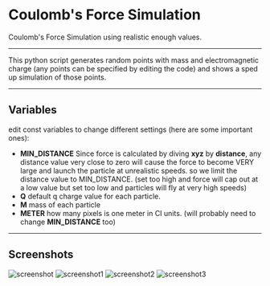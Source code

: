 # Coulomb's Force Simulation
Coulomb's Force Simulation using realistic enough values.
___
This python script generates random points with mass and electromagnetic charge (any points can be specified by editing the code) and shows a sped up simulation of those points.
___
## Variables
edit const variables to change different settings (here are some important ones):
- ****MIN_DISTANCE**** Since force is calculated by diving **xyz** by **distance**, any distance value very close to zero will cause the force to become VERY large and launch the particle at unrealistic speeds. so we limit the distance value to MIN_DISTANCE. (set too high and force will cap out at a low value but set too low and particles will fly at very high speeds) 
- ****Q**** default q charge value for each particle.
- ****M**** mass of each particle
- ****METER**** how many pixels is one meter in CI units. (will probably need to change ****MIN_DISTANCE**** too)
___
## Screenshots
![screenshot](https://github.com/0xIrakli/Coulombs-Force-Simulation/blob/master/screenshots/screenshot.jpg)
![screenshot1](https://github.com/0xIrakli/Coulombs-Force-Simulation/blob/master/screenshots/screenshot1.jpg)
![screenshot2](https://github.com/0xIrakli/Coulombs-Force-Simulation/blob/master/screenshots/screenshot2.jpg)
![screenshot3](https://github.com/0xIrakli/Coulombs-Force-Simulation/blob/master/screenshots/screenshot3.jpg)
